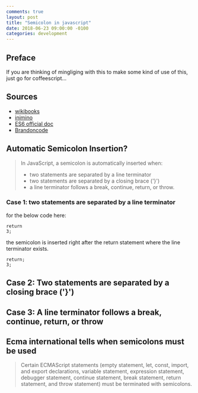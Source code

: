 ```yaml
---
comments: true
layout: post
title: "Semicolon in javascript"
date: 2018-06-23 09:00:00 -0100
categories: development
---
```

## Preface
If you are thinking of mingliging with this to make some kind of use of this, just go for coffeescript...

## Sources
* [wikibooks](https://en.wikibooks.org/wiki/JavaScript/Automatic_semicolon_insertion)
* [inimino](http://inimino.org/~inimino/blog/javascript_semicolons)
* [ES6 official doc](http://www.ecma-international.org/ecma-262/6.0/index.html#sec-automatic-semicolon-insertion)
* [Brandoncode](http://www.bradoncode.com/blog/2015/08/26/javascript-semi-colon-insertion/)

## Automatic Semicolon Insertion?

> In JavaScript, a semicolon is automatically inserted when:
> * two statements are separated by a line terminator
> * two statements are separated by a closing brace ('}')
> * a line terminator follows a break, continue, return, or throw.

### Case 1: two statements are separated by a line terminator
for the below code here:
```
return
3;
```
the semicolon is inserted right after the return statement where the line terminator exists.
```
return;
3;
```

## Case 2: Two statements are separated by a closing brace ('}')


## Case 3: A line terminator follows a break, continue, return, or throw

## Ecma international tells when semicolons must be used
> Certain ECMAScript statements (empty statement, let, const, import, and export declarations, variable statement, expression statement, debugger statement, continue statement, break statement, return statement, and throw statement) must be terminated with semicolons.



